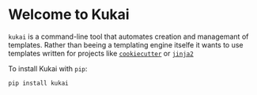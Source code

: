 # Welcome to Kukai

`kukai` is a command-line tool that automates creation and managemant of templates.
Rather than beeing a templating engine itselfe it wants to use templates written for projects like [`cookiecutter`](https://www.cookiecutter.io/) or [`jinja2`](https://jinja.palletsprojects.com/)


To install Kukai with `pip`:
```
pip install kukai
```
